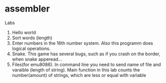 # assembler
Labs
1. Hello world
2. Sort words (length)
3. Enter numbers in the 16th number system. Also this programm does logical operations.
4. Snake. This game has several bugs, such as if you crash on the border, when snake apperead...
5. Files(for emu8086). In command line you need to send name of file and varaible (length of string). Main function in this lab counts the number(amount) of strings, which are less or equal with variable  
